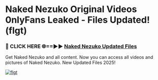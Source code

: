 # Naked Nezuko Original Videos 0nlyFans Leaked - Files Updated! (flgt)

<h3>🔴 CLICK HERE 🌐==►► <a href="https://tinyurl.com/yckcrads" rel="nofollow">Naked Nezuko Updated Files</a></h3>

Get Naked Nezuko and all content. Now you can access all videos and pictures of Naked Nezuko. New Updated Files 2025!

[![flgt](https://i.imgur.com/hpKpOFt.gif)](https://tinyurl.com/yckcrads)
